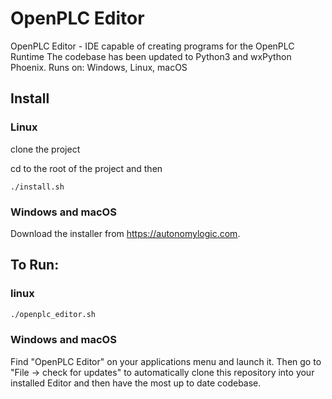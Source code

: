 # OpenPLC Editor
OpenPLC Editor - IDE capable of creating programs for the OpenPLC Runtime
The codebase has been updated to Python3 and wxPython Phoenix.
Runs on: Windows, Linux, macOS

## Install

### Linux

clone the project

cd to the root of the project and then

```
./install.sh
```

### Windows and macOS

Download the installer from https://autonomylogic.com.

## To Run:

### linux

```bash
./openplc_editor.sh
```

### Windows and macOS

Find "OpenPLC Editor" on your applications menu and launch it. Then go to "File -> check for updates" to automatically clone this repository into your installed Editor and then have the most up to date codebase.
